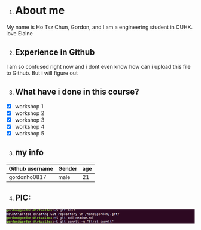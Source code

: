 1. # About me
My name is Ho Tsz Chun, Gordon, and I am a engineering student in CUHK.
love Elaine

2. ## Experience in Github
I am so confused right now and i dont even know how can i upload this file to Github. But i will figure out

3. ## What have i done in this course?
- [x] workshop 1
- [x] workshop 2
- [x] workshop 3
- [x] workshop 4
- [x] workshop 5

3. ## my info
Github username | Gender | age
--- | --- | ---
gordonho0817 | male | 21

4. ## PIC:
![screenshot1](https://github.com/csci3251-2020/student-1155137888/blob/master/git%202.png)

